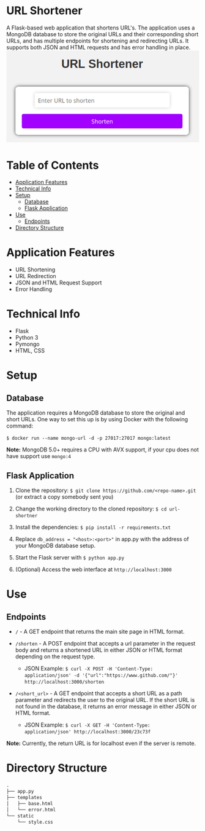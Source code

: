 # URL Shortener
A Flask-based web application that shortens URL's. The application uses a MongoDB database to store the original URLs and their corresponding short URLs, and has multiple endpoints for shortening and redirecting URLs. It supports both JSON and HTML requests and has error handling in place.
![Alt text](example.png?raw=true "Title")
# Table of Contents
- [Application Features](#application-features)
- [Technical Info](#technical-info)
- [Setup](#setup)
  * [Database](#database)
  * [Flask Application](#flask-application)
- [Use](#use)
  * [Endpoints](#endpoints)
- [Directory Structure](#directory-structure)

# Application Features
- URL Shortening
- URL Redirection
- JSON and HTML Request Support
- Error Handling

# Technical Info
- Flask
- Python 3 
- Pymongo
- HTML, CSS

# Setup
## Database
The application requires a MongoDB database to store the original and short URLs. 
One way to set this up is by using Docker with the following command:

`$ docker run --name mongo-url -d -p 27017:27017 mongo:latest    `

**Note:** MongoDB 5.0+ requires a CPU with AVX support, if your cpu does not have support use `mongo:4`

## Flask Application
1. Clone the repository: `$ git clone https://github.com/<repo-name>.git` 
   (or extract a copy somebody sent you)

2. Change the working directory to the cloned repository: `$ cd url-shortner`

3. Install the dependencies: `$ pip install -r requirements.txt`

5. Replace `db_address = "<host>:<port>"` in app.py with the address of your MongoDB database setup.

4. Start the Flask server with `$ python app.py`

5. (Optional) Access the web interface at `http://localhost:3000`


# Use
## Endpoints

- `/` - A GET endpoint that returns the main site page in HTML format.

- `/shorten` - A POST endpoint that accepts a url parameter in the request body and returns a shortened URL in either JSON or HTML format depending on the request type.
    - JSON Example: `$ curl -X POST -H 'Content-Type: application/json' -d '{"url":"https://www.github.com/"}' http://localhost:3000/shorten`

- `/<short_url>` - A GET endpoint that accepts a short URL as a path parameter and redirects the user to the original URL. If the short URL is not found in the database, it returns an error message in either JSON or HTML format.
    - JSON Example: `$ curl -X GET -H 'Content-Type: application/json' http://localhost:3000/23c73f`

**Note:** Currently, the return URL is for localhost even if the server is remote.

# Directory Structure
```
.
├── app.py
├── templates
│   ├── base.html
│   └── error.html
└── static
    └── style.css
```